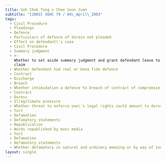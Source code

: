 ```yaml
---
title: Goh Chok Tong v Chee Soon Juan
subtitle: "[2003] SGHC 79 / 04\_April\_2003"
tags:
  - Civil Procedure
  - Pleadings
  - Defence
  - Particulars of defence of duress not pleaded
  - Effect on defendant\'s case
  - Civil Procedure
  - Summary judgment
  - >-
    Whether to set aside summary judgment and grant defendant leave to defend
    claim
  - Whether defendant had real or bona fide defence
  - Contract
  - Discharge
  - Breach
  - Whether intimidation a defence to breach of contract of compromise
  - Contract
  - Duress
  - Illegitimate pressure
  - Whether threat to enforce one\'s legal rights could amount to duress
  - Tort
  - Defamation
  - Defamatory statements
  - Republication
  - Words republished by mass media
  - Tort
  - Defamation
  - Defamatory statements
  - Whether defamatory in natural and ordinary meaning or by way of innuendo
layout: single
---
```



